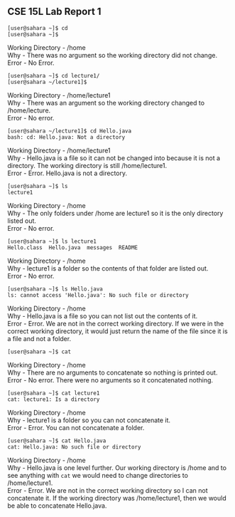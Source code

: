 ## CSE 15L Lab Report 1
```
[user@sahara ~]$ cd
[user@sahara ~]$ 
```
Working Directory - /home <br/>
Why - There was no argument so the working directory did not change. <br/>
Error - No Error. <br/>

```
[user@sahara ~]$ cd lecture1/
[user@sahara ~/lecture1]$
```
Working Directory - /home/lecture1 <br/>
Why - There was an argument so the working directory changed to /home/lecture. <br/>
Error - No error. <br/>

```
[user@sahara ~/lecture1]$ cd Hello.java
bash: cd: Hello.java: Not a directory
```
Working Directory - /home/lecture1 <br/>
Why - Hello.java is a file so it can not be changed into because it is not a directory. The working directory is still /home/lecture1. <br/>
Error - Error. Hello.java is not a directory. <br/>

```
[user@sahara ~]$ ls
lecture1
```
Working Directory - /home <br/>
Why - The only folders under /home are lecture1 so it is the only directory listed out. <br/>
Error - No error. <br/>

```
[user@sahara ~]$ ls lecture1
Hello.class  Hello.java  messages  README
```
Working Directory - /home <br/>
Why - lecture1 is a folder so the contents of that folder are listed out. <br/>
Error - No error. <br/>

```
[user@sahara ~]$ ls Hello.java
ls: cannot access 'Hello.java': No such file or directory
```
Working Directory - /home <br/>
Why - Hello.java is a file so you can not list out the contents of it. <br/>
Error - Error. We are not in the correct working directory. If we were in the correct working directory, it would just return the name of the file since it is a file and not a folder. <br/>


```
[user@sahara ~]$ cat 

```
Working Directory - /home <br/>
Why - There are no arguments to concatenate so nothing is printed out. <br/>
Error - No error. There were no arguments so it concatenated nothing. <br/>

```
[user@sahara ~]$ cat lecture1
cat: lecture1: Is a directory
```
Working Directory - /home <br/>
Why - lecture1 is a folder so you can not concatenate it. <br/>
Error - Error. You can not concatenate a folder. <br/>

```
[user@sahara ~]$ cat Hello.java
cat: Hello.java: No such file or directory
```
Working Directory - /home <br/>
Why - Hello.java is one level further. Our working directory is /home and to see anything with `cat` we would need to change directories to /home/lecture1. <br/>
Error - Error. We are not in the correct working directory so I can not concatenate it. If the working directory was /home/lecture1, then we would be able to concatenate Hello.java. <br/>
